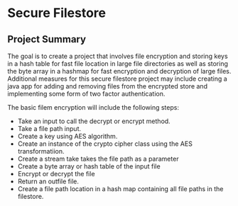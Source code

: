 # Secure Filestore

## Project Summary

The goal is to create a project that involves file encryption and storing keys in a hash table for fast file location in large file directories as well as storing the byte array in a hashmap for fast encryption and decryption of large files. Additional measures for this secure filestore project may include creating a java app for adding and removing files from the encrypted store and implementing some form of two factor authentication.

The basic filem encryption will include the following steps:
* Take an input to call the decrypt or encrypt method.
* Take a file path input.
* Create a key using AES algorithm.
* Create an instance of the crypto cipher class using the AES transformatiion.
* Create a stream take takes the file path as a parameter
* Create a byte array or hash table of the input file
* Encrypt or decrypt the file
* Return an outfile file.
* Create a file path location in a hash map containing all file paths in the filestore.
